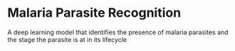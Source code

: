 # Malaria Parasite Recognition
A deep learning model that identifies the presence of malaria parasites and the stage the parasite is at in its lifecycle
